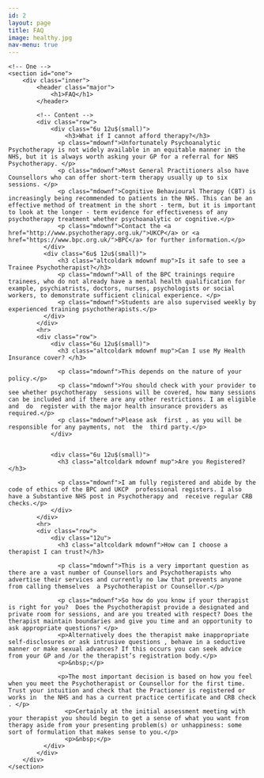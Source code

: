 ```yaml
---
id: 2
layout: page
title: FAQ
image: healthy.jpg
nav-menu: true
---
```


<!-- Main -->
<div id="main" class="alt">

	<!-- One -->
	<section id="one">
		<div class="inner">
			<header class="major">
				<h1>FAQ</h1>
			</header>

			<!-- Content -->
			<div class="row">
				<div class="6u 12u$(small)">
					<h3>What if I cannot afford therapy?</h3>
			      <p class="mdownf">Unfortunately Psychoanalytic Psychotherapy is not widely available in an equitable manner in the NHS, but it is always worth asking your GP for a referral for NHS Psychotherapy. </p>
			      <p class="mdownf">Most General Practitioners also have Counsellors who can offer short-term therapy usually up to six sessions. </p>
			      <p class="mdownf">Cognitive Behavioural Therapy (CBT) is increasingly being recommended to patients in the NHS. This can be an effective method of treatment in the short - term, but it is important to look at the longer - term evidence for effectiveness of any psychotherapy treatment whether psychoanalytic or cognitive.</p>
			      <p class="mdownf">Contact the <a href="http://www.psychotherapy.org.uk/">UKCP</a> or <a href="https://www.bpc.org.uk/">BPC</a> for further information.</p>
			  </div>
			  <div class="6u$ 12u$(small)">
			      <h3 class="altcoldark mdownf mup">Is it safe to see a Trainee Psychotherapist?</h3>
			      <p class="mdownf">All of the BPC trainings require trainees, who do not already have a mental health qualification for example, psychiatrists, doctors, nurses, psychologists or social workers, to demonstrate sufficient clinical experience. </p>
			      <p class="mdownf">Students are also supervised weekly by experienced training psychotherapists.</p>
			  </div>
			</div>
			<hr>
			<div class="row">
				<div class="6u 12u$(small)">
				  <h3 class="altcoldark mdownf mup">Can I use My Health Insurance cover? </h3>

				  <p class="mdownf">This depends on the nature of your policy.</p>
				  <p class="mdownf">You should check with your provider to see whether psychotherapy  sessions will be covered, how many sessions can be included and if there are any other restrictions. I am eligible and  do  register with the major health insurance providers as required.</p>
				  <p class="mdownf">Please ask  first , as you will be responsible for any payments, not  the  third party.</p>
				</div>


				<div class="6u 12u$(small)">
				  <h3 class="altcoldark mdownf mup">Are you Registered?</h3>

				  <p class="mdownf">I am fully registered and abide by the code of ethics of the BPC and UKCP  professional registers. I also have a Substantive NHS post in Psychotherapy and  receive regular CRB checks.</p>
				</div>
			</div>
			<hr>
			<div class="row">
				<div class="12u">
				  <h3 class="altcoldark mdownf">How can I choose a therapist I can trust?</h3>

				  <p class="mdownf">This is a very important question as there are a vast number of Counsellors and Psychotherapists who advertise their services and currently no law that prevents anyone from calling themselves  a Psychotherapist or Counsellor.</p>

				  <p class="mdownf">So how do you know if your therapist is right for you?  Does the Psychotherapist provide a designated and private room for sessions, and are you treated with respect? Does the therapist maintain boundaries and give you time and an opportunity to ask appropriate questions? </p>
				  <p>Alternatively does the therapist make inappropriate self-disclosures or ask intrusive questions , behave in a seductive manner or make sexual advances? If this occurs you can seek advice from your GP and /or the therapist’s registration body.</p>
				  <p>&nbsp;</p>

				  <p>The most important decision is based on how you feel when you meet the Psychotherapist or Counsellor for the first time. Trust your intuition and check that the Practioner is registered or works in  the NHS and has a current practice certificate and CRB check . </p>
					<p>Certainly at the initial assessment meeting with your therapist you should begin to get a sense of what you want from therapy aside from your presenting problem(s) or unhappiness: some sort of formulation that makes sense to you.</p>
					<p>&nbsp;</p>
			  </div>
			</div>
		</div>
	</section>
</div>
